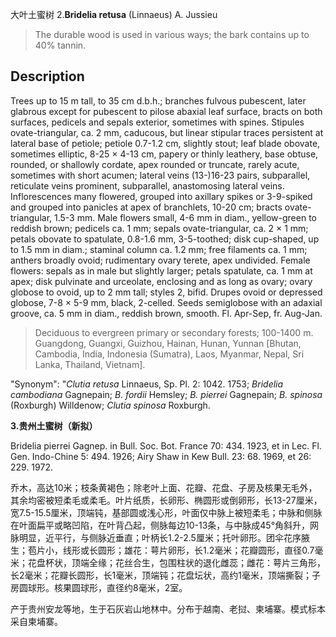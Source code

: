 大叶土蜜树
2.**Bridelia retusa** (Linnaeus) A. Jussieu

> The durable wood is used in various ways; the bark contains up to 40% tannin.


## Description
Trees up to 15 m tall, to 35 cm d.b.h.; branches fulvous pubescent, later glabrous except for pubescent to pilose abaxial leaf surface, bracts on both surfaces, pedicels and sepals exterior, sometimes with spines. Stipules ovate-triangular, ca. 2 mm, caducous, but linear stipular traces persistent at lateral base of petiole; petiole 0.7-1.2 cm, slightly stout; leaf blade obovate, sometimes elliptic, 8-25 × 4-13 cm, papery or thinly leathery, base obtuse, rounded, or shallowly cordate, apex rounded or truncate, rarely acute, sometimes with short acumen; lateral veins (13-)16-23 pairs, subparallel, reticulate veins prominent, subparallel, anastomosing lateral veins. Inflorescences many flowered, grouped into axillary spikes or 3-9-spiked and grouped into panicles at apex of branchlets, 10-20 cm; bracts ovate-triangular, 1.5-3 mm. Male flowers small, 4-6 mm in diam., yellow-green to reddish brown; pedicels ca. 1 mm; sepals ovate-triangular, ca. 2 × 1 mm; petals obovate to spatulate, 0.8-1.6 mm, 3-5-toothed; disk cup-shaped, up to 1.5 mm in diam.; staminal column ca. 1.2 mm; free filaments ca. 1 mm; anthers broadly ovoid; rudimentary ovary terete, apex undivided. Female flowers: sepals as in male but slightly larger; petals spatulate, ca. 1 mm at apex; disk pulvinate and urceolate, enclosing and as long as ovary; ovary globose to ovoid, up to 2 mm tall; styles 2, bifid. Drupes ovoid or depressed globose, 7-8 × 5-9 mm, black, 2-celled. Seeds semiglobose with an adaxial groove, ca. 5 mm in diam., reddish brown, smooth. Fl. Apr-Sep, fr. Aug-Jan.


> Deciduous to evergreen primary or secondary forests; 100-1400 m. Guangdong, Guangxi, Guizhou, Hainan, Hunan, Yunnan [Bhutan, Cambodia, India, Indonesia (Sumatra), Laos, Myanmar, Nepal, Sri Lanka, Thailand, Vietnam].

  "Synonym": "*Clutia retusa* Linnaeus, Sp. Pl. 2: 1042. 1753; *Bridelia cambodiana* Gagnepain; *B. fordii* Hemsley; *B. pierrei* Gagnepain; *B. spinosa* (Roxburgh) Willdenow; *Clutia spinosa* Roxburgh.

**3.贵州土蜜树（新拟）**

Bridelia pierrei Gagnep. in Bull. Soc. Bot. France 70: 434. 1923, et in Lec. Fl. Gen. Indo-Chine 5: 494. 1926; Airy Shaw in Kew Bull. 23: 68. 1969, et 26: 229. 1972.

乔木，高达10米；枝条黄褐色；除老叶上面、花瓣、花盘、子房及核果无毛外，其余均密被短柔毛或柔毛。叶片纸质，长卵形、椭圆形或倒卵形，长13-27厘米，宽7.5-15.5厘米，顶端钝，基部圆或浅心形，叶面仅中脉上被短柔毛；中脉和侧脉在叶面扁平或略凹陷，在叶背凸起，侧脉每边10-13条，与中脉成45°角斜升，网脉明显，近平行，与侧脉近垂直；叶柄长1.2-2.5厘米；托叶卵形。团伞花序腋生；苞片小，线形或长圆形；雄花：萼片卵形，长1.2毫米；花瓣圆形，直径0.7毫米；花盘杯状，顶端全缘；花丝合生，包围柱状的退化雌蕊；雌花：萼片三角形，长2毫米；花瓣长圆形，长1毫米，顶端钝；花盘坛状，高约1毫米，顶端撕裂；子房圆球形。核果圆球形，直径约8毫米，2室。

产于贵州安龙等地，生于石灰岩山地林中。分布于越南、老挝、柬埔寨。模式标本采自柬埔寨。
